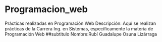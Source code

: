# Programacion_web
Prácticas realizadas en Programación Web
Descripción: Aquí se realizan prácticas de  la Carrera Ing. en Sistemas, específicamente
la materia de Programación Web
##subtitulo
Nombre:Rubí Guadalupe Osuna Lizárraga
